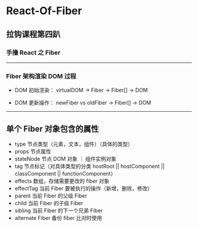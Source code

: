 # React-Of-Fiber
## 拉钩课程第四趴
### 手撸 React 之 Fiber

---
### Fiber 架构渲染 DOM 过程

- DOM 初始渲染：  virtualDOM -> Fiber -> Fiber[] -> DOM

- DOM 更新操作：  newFiber vs oldFiber -> Fiber[] -> DOM

---
## 单个 Fiber 对象包含的属性

-  type           节点类型（元素，文本，组件）（具体的类型）
-  props          节点属性
-  stateNode      节点 DOM 对象 ｜ 组件实例对象
-  tag            节点标记（对具体类型的分类 hostRoot || hostComponent || classComponent || functionComponent）
-  effects        数组，存储需要更改的 fiber 对象
-  effectTag     当前 Fiber 要被执行的操作（新增，删除，修改）
-  parent         当前 Fiber 的父级 Fiber
-  child          当前 Fiber 的子级 Fiber
-  sibling        当前 Fiber 的下一个兄弟 Fiber
-  alternate      Fiber 备份 fiber 比对时使用
